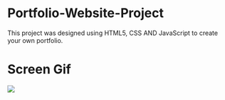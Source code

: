 <h1>Portfolio-Website-Project</h1>

This project was designed using HTML5, CSS AND JavaScript to create your own portfolio.

<h1>Screen Gif </h1>

![](screen.gif)